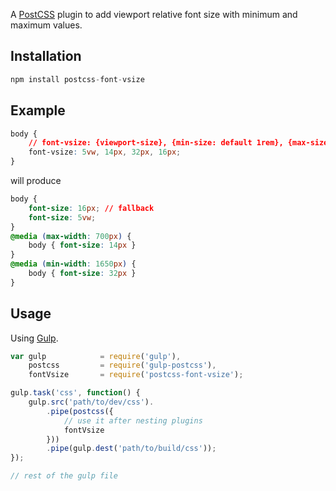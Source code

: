 A [PostCSS] plugin to add viewport relative font size with minimum and maximum values.

[PostCSS]: https://github.com/postcss/postcss
[Gulp]: https://github.com/gulpjs/gulp

## Installation

```js
npm install postcss-font-vsize
```

## Example

```css
body {
    // font-vsize: {viewport-size}, {min-size: default 1rem}, {max-size: optional}, {fallback: optional}
    font-vsize: 5vw, 14px, 32px, 16px;
}
```

will produce

```css
body {
    font-size: 16px; // fallback
    font-size: 5vw;
}
@media (max-width: 700px) {
    body { font-size: 14px }
}
@media (min-width: 1650px) {
    body { font-size: 32px }
}
```

## Usage

Using [Gulp].

```js
var gulp            = require('gulp'),
    postcss         = require('gulp-postcss'),
    fontVsize       = require('postcss-font-vsize');

gulp.task('css', function() {
    gulp.src('path/to/dev/css').
        .pipe(postcss({
            // use it after nesting plugins
            fontVsize
        }))
        .pipe(gulp.dest('path/to/build/css'));
});

// rest of the gulp file
```